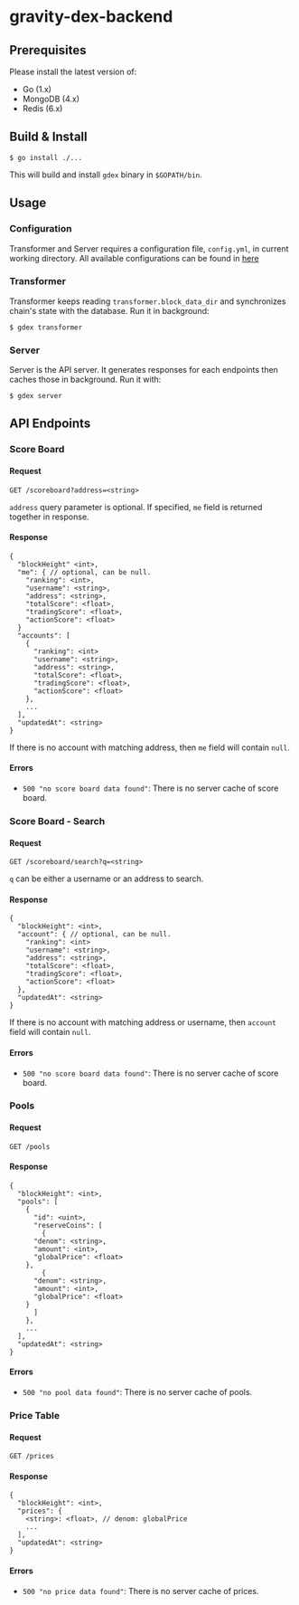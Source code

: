 # gravity-dex-backend

## Prerequisites

Please install the latest version of:
- Go (1.x)
- MongoDB (4.x)
- Redis (6.x)

## Build & Install

```
$ go install ./...
```

This will build and install `gdex` binary in `$GOPATH/bin`.

## Usage

### Configuration

Transformer and Server requires a configuration file, `config.yml`, in current working directory.
All available configurations can be found in [here](./config/config.go)

### Transformer

Transformer keeps reading `transformer.block_data_dir` and synchronizes chain's state with the database.
Run it in background:
```
$ gdex transformer
```

### Server

Server is the API server.
It generates responses for each endpoints then caches those in background.
Run it with:
```
$ gdex server
```

## API Endpoints

### Score Board

#### Request

`GET /scoreboard?address=<string>`

`address` query parameter is optional.
If specified, `me` field is returned together in response.

#### Response

```
{
  "blockHeight" <int>,
  "me": { // optional, can be null.
    "ranking": <int>,
    "username": <string>,
    "address": <string>,
    "totalScore": <float>,
    "tradingScore": <float>,
    "actionScore": <float>
  }
  "accounts": [
    {
      "ranking": <int>
      "username": <string>,
      "address": <string>,
      "totalScore": <float>,
      "tradingScore": <float>,
      "actionScore": <float>
    },
    ...
  ],
  "updatedAt": <string>
}
```

If there is no account with matching address, then `me` field will contain `null`.

#### Errors

- `500 "no score board data found"`: There is no server cache of score board.

### Score Board - Search

#### Request

`GET /scoreboard/search?q=<string>`

`q` can be either a username or an address to search.

#### Response

```
{
  "blockHeight": <int>,
  "account": { // optional, can be null.
    "ranking": <int>
    "username": <string>,
    "address": <string>,
    "totalScore": <float>,
    "tradingScore": <float>,
    "actionScore": <float>
  },
  "updatedAt": <string>
}
```

If there is no account with matching address or username, then `account` field will contain `null`.

#### Errors

- `500 "no score board data found"`: There is no server cache of score board.

### Pools

#### Request

`GET /pools`

#### Response

```
{
  "blockHeight": <int>,
  "pools": [
    {
      "id": <uint>,
      "reserveCoins": [
        {
	  "denom": <string>,
	  "amount": <int>,
	  "globalPrice": <float>
	},
        {
	  "denom": <string>,
	  "amount": <int>,
	  "globalPrice": <float>
	}
      ]
    },
    ...
  ],
  "updatedAt": <string>
}
```

#### Errors

- `500 "no pool data found"`: There is no server cache of pools.

### Price Table

#### Request

`GET /prices`

#### Response

```
{
  "blockHeight": <int>,
  "prices": {
    <string>: <float>, // denom: globalPrice
    ...
  ],
  "updatedAt": <string>
}
```

#### Errors

- `500 "no price data found"`: There is no server cache of prices.
